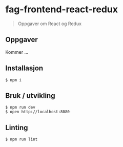 # fag-frontend-react-redux

<blockquote>Oppgaver om React og Redux</blockquote>

## Oppgaver

Kommer ...

## Installasjon

```
$ npm i
```

## Bruk / utvikling

```
$ npm run dev
$ open http://localhost:8080
```

## Linting

```
$ npm run lint
```